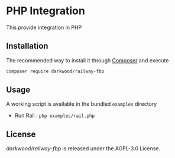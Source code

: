 # PHP Integration

This provide integration in PHP

## Installation

The recommended way to install it through [Composer](http://getcomposer.org/) and execute

```bash
composer require darkwood/railway-fbp
```

## Usage

A working script is available in the bundled `examples` directory

- Run Rail : `php examples/rail.php`

## License

_darkwood/railway-fbp_ is released under the AGPL-3.0 License.
